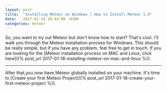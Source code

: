 ```yaml
---
layout: post
title:  "Installing Meteor on Windows | How to Install Meteor 1.4"
date:   2017-01-18 10:44:00 -0200
categories: meteor
---
```


So, you want to try out Meteor but don't know how to start? That's cool.
I'll walk you through the Meteor installation process for Windows. This
should be really simple, but if you have any problem, feel free to get in touch.
If you are looking for the
[Meteor installation process on MAC and Linux, click here]({% post_url 2017-01-18-installing-meteor-on-mac-and-linux %}).

---
After that,you now
have Meteor globally installed on your machine. It's time to
[Create your first Meteor Project]({% post_url 2017-01-18-create-your-first-meteor-project %}).
